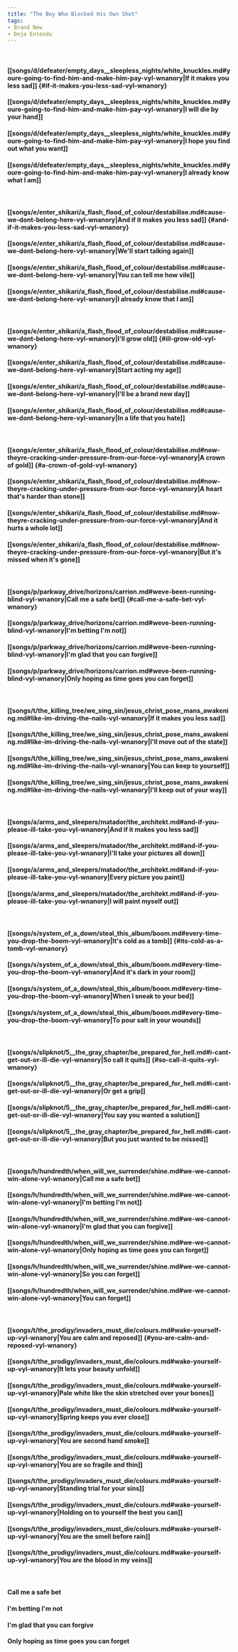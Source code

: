 ```yaml
---
title: "The Boy Who Blocked His Own Shot"
tags:
- Brand New
- Deja Entendu
---
```

&nbsp;
#### [[songs/d/defeater/empty_days__sleepless_nights/white_knuckles.md#youre-going-to-find-him-and-make-him-pay-vyl-wnanory|If it makes you less sad]] {#if-it-makes-you-less-sad-vyl-wnanory}
#### [[songs/d/defeater/empty_days__sleepless_nights/white_knuckles.md#youre-going-to-find-him-and-make-him-pay-vyl-wnanory|I will die by your hand]]
#### [[songs/d/defeater/empty_days__sleepless_nights/white_knuckles.md#youre-going-to-find-him-and-make-him-pay-vyl-wnanory|I hope you find out what you want]]
#### [[songs/d/defeater/empty_days__sleepless_nights/white_knuckles.md#youre-going-to-find-him-and-make-him-pay-vyl-wnanory|I already know what I am]]
&nbsp;
#### [[songs/e/enter_shikari/a_flash_flood_of_colour/destabilise.md#cause-we-dont-belong-here-vyl-wnanory|And if it makes you less sad]] {#and-if-it-makes-you-less-sad-vyl-wnanory}
#### [[songs/e/enter_shikari/a_flash_flood_of_colour/destabilise.md#cause-we-dont-belong-here-vyl-wnanory|We'll start talking again]]
#### [[songs/e/enter_shikari/a_flash_flood_of_colour/destabilise.md#cause-we-dont-belong-here-vyl-wnanory|You can tell me how vile]]
#### [[songs/e/enter_shikari/a_flash_flood_of_colour/destabilise.md#cause-we-dont-belong-here-vyl-wnanory|I already know that I am]]
&nbsp;
#### [[songs/e/enter_shikari/a_flash_flood_of_colour/destabilise.md#cause-we-dont-belong-here-vyl-wnanory|I'll grow old]] {#ill-grow-old-vyl-wnanory}
#### [[songs/e/enter_shikari/a_flash_flood_of_colour/destabilise.md#cause-we-dont-belong-here-vyl-wnanory|Start acting my age]]
#### [[songs/e/enter_shikari/a_flash_flood_of_colour/destabilise.md#cause-we-dont-belong-here-vyl-wnanory|I'll be a brand new day]]
#### [[songs/e/enter_shikari/a_flash_flood_of_colour/destabilise.md#cause-we-dont-belong-here-vyl-wnanory|In a life that you hate]]
&nbsp;
#### [[songs/e/enter_shikari/a_flash_flood_of_colour/destabilise.md#now-theyre-cracking-under-pressure-from-our-force-vyl-wnanory|A crown of gold]] {#a-crown-of-gold-vyl-wnanory}
#### [[songs/e/enter_shikari/a_flash_flood_of_colour/destabilise.md#now-theyre-cracking-under-pressure-from-our-force-vyl-wnanory|A heart that's harder than stone]]
#### [[songs/e/enter_shikari/a_flash_flood_of_colour/destabilise.md#now-theyre-cracking-under-pressure-from-our-force-vyl-wnanory|And it hurts a whole lot]]
#### [[songs/e/enter_shikari/a_flash_flood_of_colour/destabilise.md#now-theyre-cracking-under-pressure-from-our-force-vyl-wnanory|But it's missed when it's gone]]
&nbsp;
#### [[songs/p/parkway_drive/horizons/carrion.md#weve-been-running-blind-vyl-wnanory|Call me a safe bet]] {#call-me-a-safe-bet-vyl-wnanory}
#### [[songs/p/parkway_drive/horizons/carrion.md#weve-been-running-blind-vyl-wnanory|I'm betting I'm not]]
#### [[songs/p/parkway_drive/horizons/carrion.md#weve-been-running-blind-vyl-wnanory|I'm glad that you can forgive]]
#### [[songs/p/parkway_drive/horizons/carrion.md#weve-been-running-blind-vyl-wnanory|Only hoping as time goes you can forget]]
&nbsp;
#### [[songs/t/the_killing_tree/we_sing_sin/jesus_christ_pose_mans_awakening.md#like-im-driving-the-nails-vyl-wnanory|If it makes you less sad]]
#### [[songs/t/the_killing_tree/we_sing_sin/jesus_christ_pose_mans_awakening.md#like-im-driving-the-nails-vyl-wnanory|I'll move out of the state]]
#### [[songs/t/the_killing_tree/we_sing_sin/jesus_christ_pose_mans_awakening.md#like-im-driving-the-nails-vyl-wnanory|You can keep to yourself]]
#### [[songs/t/the_killing_tree/we_sing_sin/jesus_christ_pose_mans_awakening.md#like-im-driving-the-nails-vyl-wnanory|I'll keep out of your way]]
&nbsp;
#### [[songs/a/arms_and_sleepers/matador/the_architekt.md#and-if-you-please-ill-take-you-vyl-wnanory|And if it makes you less sad]]
#### [[songs/a/arms_and_sleepers/matador/the_architekt.md#and-if-you-please-ill-take-you-vyl-wnanory|I'll take your pictures all down]]
#### [[songs/a/arms_and_sleepers/matador/the_architekt.md#and-if-you-please-ill-take-you-vyl-wnanory|Every picture you paint]]
#### [[songs/a/arms_and_sleepers/matador/the_architekt.md#and-if-you-please-ill-take-you-vyl-wnanory|I will paint myself out]]
&nbsp;
#### [[songs/s/system_of_a_down/steal_this_album/boom.md#every-time-you-drop-the-boom-vyl-wnanory|It's cold as a tomb]] {#its-cold-as-a-tomb-vyl-wnanory}
#### [[songs/s/system_of_a_down/steal_this_album/boom.md#every-time-you-drop-the-boom-vyl-wnanory|And it's dark in your room]]
#### [[songs/s/system_of_a_down/steal_this_album/boom.md#every-time-you-drop-the-boom-vyl-wnanory|When I sneak to your bed]]
#### [[songs/s/system_of_a_down/steal_this_album/boom.md#every-time-you-drop-the-boom-vyl-wnanory|To pour salt in your wounds]]
&nbsp;
#### [[songs/s/slipknot/5__the_gray_chapter/be_prepared_for_hell.md#i-cant-get-out-or-ill-die-vyl-wnanory|So call it quits]] {#so-call-it-quits-vyl-wnanory}
#### [[songs/s/slipknot/5__the_gray_chapter/be_prepared_for_hell.md#i-cant-get-out-or-ill-die-vyl-wnanory|Or get a grip]]
#### [[songs/s/slipknot/5__the_gray_chapter/be_prepared_for_hell.md#i-cant-get-out-or-ill-die-vyl-wnanory|You say you wanted a solution]]
#### [[songs/s/slipknot/5__the_gray_chapter/be_prepared_for_hell.md#i-cant-get-out-or-ill-die-vyl-wnanory|But you just wanted to be missed]]
&nbsp;
#### [[songs/h/hundredth/when_will_we_surrender/shine.md#we-we-cannot-win-alone-vyl-wnanory|Call me a safe bet]]
#### [[songs/h/hundredth/when_will_we_surrender/shine.md#we-we-cannot-win-alone-vyl-wnanory|I'm betting I'm not]]
#### [[songs/h/hundredth/when_will_we_surrender/shine.md#we-we-cannot-win-alone-vyl-wnanory|I'm glad that you can forgive]]
#### [[songs/h/hundredth/when_will_we_surrender/shine.md#we-we-cannot-win-alone-vyl-wnanory|Only hoping as time goes you can forget]]
#### [[songs/h/hundredth/when_will_we_surrender/shine.md#we-we-cannot-win-alone-vyl-wnanory|So you can forget]]
#### [[songs/h/hundredth/when_will_we_surrender/shine.md#we-we-cannot-win-alone-vyl-wnanory|You can forget]]
&nbsp;
#### [[songs/t/the_prodigy/invaders_must_die/colours.md#wake-yourself-up-vyl-wnanory|You are calm and reposed]] {#you-are-calm-and-reposed-vyl-wnanory}
#### [[songs/t/the_prodigy/invaders_must_die/colours.md#wake-yourself-up-vyl-wnanory|It lets your beauty unfold]]
#### [[songs/t/the_prodigy/invaders_must_die/colours.md#wake-yourself-up-vyl-wnanory|Pale white like the skin stretched over your bones]]
#### [[songs/t/the_prodigy/invaders_must_die/colours.md#wake-yourself-up-vyl-wnanory|Spring keeps you ever close]]
#### [[songs/t/the_prodigy/invaders_must_die/colours.md#wake-yourself-up-vyl-wnanory|You are second hand smoke]]
#### [[songs/t/the_prodigy/invaders_must_die/colours.md#wake-yourself-up-vyl-wnanory|You are so fragile and thin]]
#### [[songs/t/the_prodigy/invaders_must_die/colours.md#wake-yourself-up-vyl-wnanory|Standing trial for your sins]]
#### [[songs/t/the_prodigy/invaders_must_die/colours.md#wake-yourself-up-vyl-wnanory|Holding on to yourself the best you can]]
#### [[songs/t/the_prodigy/invaders_must_die/colours.md#wake-yourself-up-vyl-wnanory|You are the smell before rain]]
#### [[songs/t/the_prodigy/invaders_must_die/colours.md#wake-yourself-up-vyl-wnanory|You are the blood in my veins]]
&nbsp;
#### Call me a safe bet
#### I'm betting I'm not
#### I'm glad that you can forgive
#### Only hoping as time goes you can forget
